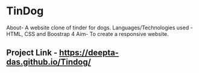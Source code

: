 # TinDog
About- A website clone of tinder for dogs.
Languages/Technologies used - HTML, CSS and Boostrap 4
Aim- To create a responsive website.
## Project Link - https://deepta-das.github.io/Tindog/
